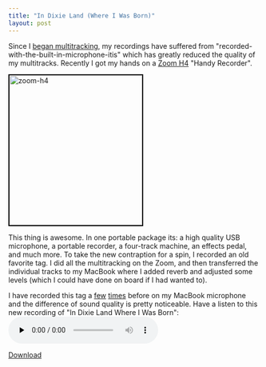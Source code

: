```yaml
---
title: "In Dixie Land (Where I Was Born)"
layout: post
---
```


Since I <a href="/blog/my-first-barbershop-multi-track-love-letters/">began multitracking</a>, my recordings have suffered from "recorded-with-the-built-in-microphone-itis" which has greatly reduced the quality of my multitracks. Recently I got my hands on a <a href="http://www.amazon.com/Zoom-ZOO-H4-Handy-Recorder/dp/B000LGA2K6">Zoom H4</a> "Handy Recorder".

<a href="/uploads/2009/05/zoom-h4.jpg"><img class="alignright size-medium wp-image-498" style="border: 2px solid black;" title="zoom-h4" src="/uploads/2009/05/zoom-h4-266x300.jpg" alt="zoom-h4" width="266" height="300" /></a>

This thing is awesome. In one portable package its: a high quality USB microphone, a portable recorder, a four-track machine, an effects pedal, and much more. To take the new contraption for a spin, I recorded an old favorite tag. I did all the multitracking on the Zoom, and then transferred the individual tracks to my MacBook where I added reverb and adjusted some levels (which I could have done on board if I had wanted to).

I have recorded this tag a <a href="/blog/barbershop-multi-track-mothers-day-gift/">few</a> <a href="/blog/barbershop-multitrack-tag-overtone-experiment-robot-quartet/">times</a> before on my MacBook microphone and the difference of sound quality is pretty noticeable. Have a listen to this new recording of "In Dixie Land Where I Was Born":
<audio id="wp_mep_30" src="/uploads/2009/05/in-dixie-land.mp3" type="audio/mp3"    controls="controls" preload="none"  ></audio>

<a href="/uploads/2009/05/in-dixie-land.mp3">Download</a>

